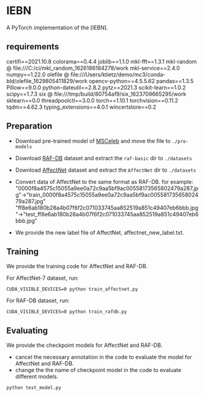 # IEBN
A PyTorch implementation of the [IEBN].

## requirements
certifi==2021.10.8
colorama==0.4.4
joblib==1.1.0
mkl-fft==1.3.1
mkl-random @ file:///C:/ci/mkl_random_1626186184278/work
mkl-service==2.4.0
numpy==1.22.0
olefile @ file:///Users/ktietz/demo/mc3/conda-bld/olefile_1629805411829/work
opencv-python==4.5.5.62
pandas==1.3.5
Pillow==9.0.0
python-dateutil==2.8.2
pytz==2021.3
scikit-learn==1.0.2
scipy==1.7.3
six @ file:///tmp/build/80754af9/six_1623709665295/work
sklearn==0.0
threadpoolctl==3.0.0
torch==1.10.1
torchvision==0.11.2
tqdm==4.62.3
typing_extensions==4.0.1
wincertstore==0.2

## Preparation
- Download pre-trained model of [MSCeleb](https://drive.google.com/file/d/1H421M8mosIVt8KsEWQ1UuYMkQS8X1prf/view?usp=sharing) and move the file to `./pre-models`
- Download [RAF-DB](http://www.whdeng.cn/raf/model1.html) dataset and extract the `raf-basic` dir to `./datasets`
- Download [AffectNet](http://mohammadmahoor.com/affectnet/) dataset and extract the `AffectNet` dir  to `./datasets` 
- Convert data of AffectNet to the same format as RAF-DB.
for example:
"0000f8a4575c15055a9ee0a72c9aa5bf9ac00558173565802479a287.jpg"→"train_0000f8a4575c15055a9ee0a72c9aa5bf9ac00558173565802479a287.jpg"
"ff8e6ab180b28a4b07f6f2c071033745aa852519a851c49407eb6bbb.jpg"→"test_ff8e6ab180b28a4b07f6f2c071033745aa852519a851c49407eb6bbb.jpg"

- We provide the new label file of AffectNet, affectnet_new_label.txt.


## Training
We provide the training code for AffectNet and RAF-DB.  

For AffectNet-7 dataset, run:
```
CUDA_VISIBLE_DEVICES=0 python train_affectnet.py
```

For RAF-DB dataset, run:
```
CUDA_VISIBLE_DEVICES=0 python train_rafdb.py
```

## Evaluating
We provide the checkpoint models for AffectNet and RAF-DB. 

- cancel the necessary  annotation in the code to evaluate the model for AffectNet and RAF-DB. 
- change the the name of checkpoint model in the code to evaluate different models.
```
python test_model.py
```
